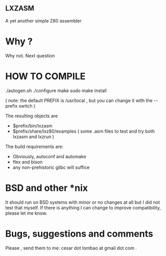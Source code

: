 ## LXZASM

A yet another simple Z80 assembler

# Why ?
Why not. Next question

# HOW TO COMPILE
 
./autogen.sh
./configure
make
sudo make install

( note: the default PREFIX is /usr/local , but you can change it with the --prefix switch )

The resulting objects are
- $prefix/bin/lxzasm     
- $prefix/share/lxz80/examples ( some .asm files to test and try both lxzasm and lxzrun )

The build requirements are:
- Obviously, autoconf and automake
- flex and bison
- any non-prehistoric glibc will suffice

# BSD and other *nix 
It should run on BSD systems with minor or no changes at all but I did not test that myself.
If there is anything I can change to improve compatibility, please let me know.  

# Bugs, suggestions and comments
Please , send them to me: cesar dot lombao at gmail dot com .

